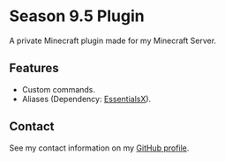 # Season 9.5 Plugin

A private Minecraft plugin made for my Minecraft Server.

## Features

- Custom commands.
- Aliases (Dependency: [EssentialsX](https://github.com/EssentialsX/Essentials)).

## Contact

See my contact information on my [GitHub profile](https://github.com/bernardodangelo).
